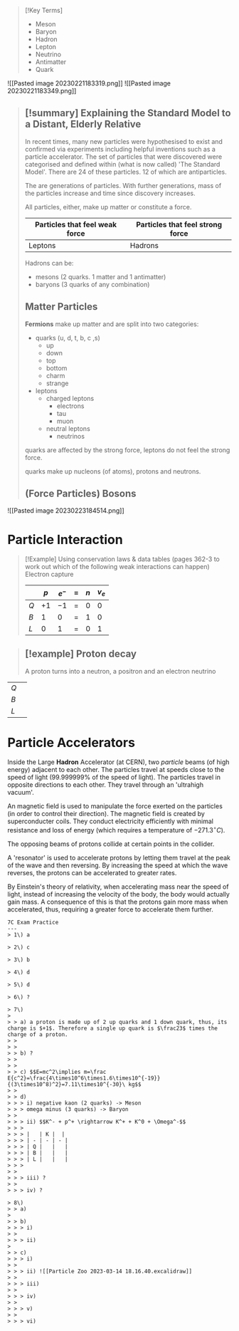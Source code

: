 > [!Key Terms]
> * Meson
> * Baryon
> * Hadron
> * Lepton
> * Neutrino
> * Antimatter
> * Quark

![[Pasted image 20230221183319.png]]
![[Pasted image 20230221183349.png]]

> [!summary] 
> Explaining the Standard Model to a Distant, Elderly Relative
> ---
> In recent times, many new particles were hypothesised to exist and confirmed via experiments including helpful inventions such as a particle accelerator. The set of particles that were discovered were categorised and defined within (what is now called) 'The Standard Model'. There are 24 of these particles. 12 of which are antiparticles.
> 
> The are generations of particles. With further generations, mass of the particles increase and time since discovery increases.
> 
>
> All particles, either, make up matter or constitute a force.
>
> | Particles that feel weak force | Particles that feel strong force |
> | ------------------------------ | -------------------------------- |
> | Leptons                        | Hadrons                          | 
>
> Hadrons can be:
> * mesons (2 quarks. 1 matter and 1 antimatter)
> * baryons (3 quarks of any combination)
>
> Matter Particles
> ---
> **Fermions** make up matter and are split into two categories:
> * quarks (u, d, t, b, c ,s)
> 	* up
> 	* down
> 	* top
> 	* bottom
> 	* charm
> 	* strange
> * leptons
> 	* charged leptons
> 		* electrons
> 		* tau
> 		* muon
> 	* neutral leptons
> 		* neutrinos
> 
> quarks are affected by the strong force, leptons do not feel the strong force.
> 
> quarks make up nucleons (of atoms), protons and neutrons.
>
> **(Force Particles) Bosons**
> ---
>

![[Pasted image 20230223184514.png]]

# Particle Interaction
> [!Example]
> Using conservation laws & data tables (pages 362-3 to work out which of the following weak interactions can happen)
> Electron capture
>
> |     | $p$  | $e^-$ | $=$ | $n$ | $v_e$ |
> | --- | ---- | ----- | --- | --- | ----- |
> | $Q$ | $+1$ | $-1$  | $=$ | $0$ | $0$      |
> | $B$ | $1$  | $0$   | $=$ | $1$ | $0$   |
> | $L$ | $0$  | $1$   | $=$ | $0$ | $1$   |

> [!example]
> Proton decay
> ---
> A proton turns into a neutron, a positron and an electron neutrino


|     |     |
| --- | --- |
| $Q$ |     |
| $B$ |     |
| $L$ |     |

# Particle Accelerators
Inside the Large **Hadron** Accelerator (at CERN), two *particle* beams (of high energy) adjacent to each other. The particles travel at speeds close to the speed of light ($99.999999\%$ of the speed of light). The particles travel in opposite directions to each other. They travel through an 'ultrahigh vacuum'. 

An magnetic field is used to manipulate the force exerted on the particles (in order to control their direction). The magnetic field is created by superconducter coils. They conduct electricity efficiently with minimal resistance and loss of energy (which requires a temperature of $-271.3^\circ C$).

The opposing beams of protons collide at certain points in the collider. 

A 'resonator' is used to accelerate protons by letting them travel at the peak of the wave and then reversing. By increasing the speed at which the wave reverses, the protons can be accelerated to greater rates.

By Einstein's theory of relativity, when accelerating mass near the speed of light, instead of increasing the velocity of the body, the body would actually gain mass. A consequence of this  is that the protons gain more mass when accelerated, thus, requiring a greater force to accelerate them further.

```ad-example
7C Exam Practice
---
> 1\) a
 
> 2\) c
 
> 3\) b
 
> 4\) d
 
> 5\) d

> 6\) ?

> 7\) 
>
> > a) a proton is made up of 2 up quarks and 1 down quark, thus, its charge is $+1$. Therefore a single up quark is $\frac23$ times the charge of a proton.
> >  
> >  
> > b) ?
> > 
> > 
> > c) $$E=mc^2\implies m=\frac E{c^2}=\frac{4\times10^6\times1.6\times10^{-19}}{(3\times10^8)^2}=7.11\times10^{-30}\ kg$$
> > 
> > d) 
> > > i) negative kaon (2 quarks) -> Meson
> > > omega minus (3 quarks) -> Baryon
> > 
> > > ii) $$K^- + p^+ \rightarrow K^+ + K^0 + \Omega^-$$
> > >
> > > |   | K |  |
> > > | - | - | - |
> > > | Q |   |   |
> > > | B |   |   |
> > > | L |   |   |
> > > 
> >
> > > iii) ?
> >
> > > iv) ?

> 8\)
> > a)
>
> > b)
> > > i)
> >
> > > ii)
>
> > c)
> > > i)
> > 
> > > ii) ![[Particle Zoo 2023-03-14 18.16.40.excalidraw]]
> > 
> > > iii)
> > 
> > > iv)
> > 
> > > v)
> > 
> > > vi)
```

